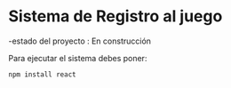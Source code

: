 <h1>Sistema de Registro al juego</h1>

-estado del proyecto : En construcción 

Para ejecutar el sistema debes poner:

```npm install react```

